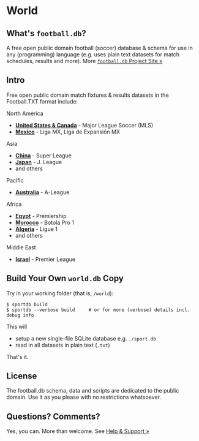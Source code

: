 # World


## What's `football.db`?

A free open public domain football (soccer) database & schema
for use in any (programming) language
(e.g. uses plain text datasets for match schedules, results and more).
More [`football.db` Project Site »](http://openfootball.github.io)


## Intro

Free open public domain match fixtures & results datasets 
in the Football.TXT format include:

North America

- [**United States & Canada**](north-america/major-league-soccer) - Major League Soccer (MLS)
- [**Mexico**](north-america/mexico) - Liga MX, Liga de Expansión MX


Asia

- [**China**](asia/china) - Super League
- [**Japan**](asia/japan) - J. League
- and others

Pacific

- [**Australia**](pacific/australia) - A-League


Africa

- [**Egypt**](africa/egypt) - Premiership
- [**Morocco**](africa/morocco) - Botola Pro 1
- [**Algeria**](africa/algeria) - Ligue 1
- and others

Middle East

- [**Israel**](middle-east/israel) - Premier League





## Build Your Own `world.db` Copy

Try in your working folder (that is, `/world`):

```
$ sportdb build
$ sportdb --verbose build     # or for more (verbose) details incl. debug info
```

This will

- setup a new single-file SQLite database e.g. `./sport.db`
- read in all datasets in plain text (`.txt`)

That's it.



## License

The football.db schema, data and scripts are dedicated to the public domain. Use it as you please with no restrictions whatsoever.




## Questions? Comments?

Yes, you can. More than welcome.
See [Help & Support »](https://github.com/openfootball/help)

